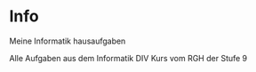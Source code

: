 # Info
Meine Informatik hausaufgaben

Alle Aufgaben aus dem Informatik DIV Kurs vom RGH der Stufe 9
